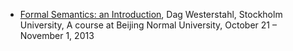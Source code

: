 * [Formal Semantics: an Introduction](http://sfl.bit.edu.cn/docs/2013-09/20130922110530521943.pdf), Dag Westerstahl, Stockholm University, A course at Beijing Normal University, October 21 – November 1, 2013
